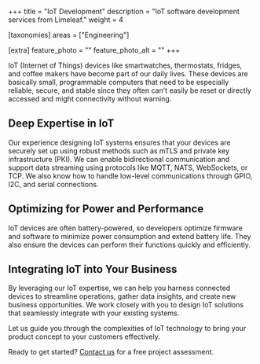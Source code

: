 +++
title = "IoT Development"
description = "IoT software development services from Limeleaf."
weight = 4

[taxonomies]
areas = ["Engineering"]

[extra]
feature_photo = ""
feature_photo_alt = ""
+++

IoT (Internet of Things) devices like smartwatches, thermostats, fridges, and coffee makers have become part of our daily lives. These devices are basically small, programmable computers that need to be especially reliable, secure, and stable since they often can't easily be reset or directly accessed and  might connectivity without warning.

<!-- more -->

## Deep Expertise in IoT

Our experience designing IoT systems ensures that your devices are securely set up using robust methods such as mTLS and private key infrastructure (PKI). We can enable bidirectional communication and support data streaming using protocols like MQTT, NATS, WebSockets, or TCP. We also know how to handle low-level communications through GPIO, I2C, and serial connections.

## Optimizing for Power and Performance  

IoT devices are often battery-powered, so developers optimize firmware and software to minimize power consumption and extend battery life. They also ensure the devices can perform their functions quickly and efficiently.

## Integrating IoT into Your Business

By leveraging our IoT expertise, we can help you harness connected devices to streamline operations, gather data insights, and create new business opportunities. We work closely with you to design IoT solutions that seamlessly integrate with your existing systems.

Let us guide you through the complexities of IoT technology to bring your product concept to your customers effectively.

Ready to get started? [Contact us](https://limeleaf.net/contact/ "Contact us") for a free project assessment.
